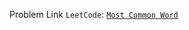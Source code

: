 Problem Link ```LeetCode```: [```Most Common Word```](https://leetcode.com/problems/most-common-word/)
